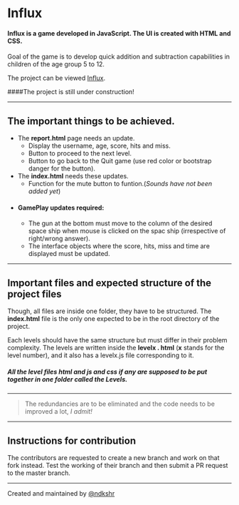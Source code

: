 # Influx
#### Influx is a game developed in JavaScript. The UI is created with HTML and CSS.

Goal of the game is to develop quick addition and subtraction capabilities in children of the age group 5 to 12.

The project can be viewed [Influx](https://ndkshr.github.io/influx).

####The project is still under construction!

---

## The important things to be achieved.
* The **report.html** page needs an update.
  - Display the username, age, score, hits and miss.
  - Button to proceed to the next level.
  - Button to go back to the Quit game (use red color or bootstrap danger for the button).
* The **index.html** needs these updates.
  - Function for the mute button to funtion.(_Sounds have not been added yet_)
* #### **GamePlay** updates required:
  - The gun at the bottom must move to the column of the desired space ship when mouse is clicked on the spac ship (irrespective of right/wrong answer).
  - The interface objects where the score, hits, miss and time are displayed must be updated.

---

## Important files and expected structure of the project files

Though, all files are inside one folder, they have to be structured. The **index.html** file is the only one expected to be in the root directory of the project.

Each levels should have the same structure but must differ in their problem complexity. The levels are written inside the **levelx . html** (**x** stands for the level number), and it also has a levelx.js file corresponding to it.

##### All the level files html and js and css if any are supposed to be put together in one folder called the *Levels*.

---
>The redundancies are to be eliminated and the code needs to be improved a lot, _I admit!_
---

## Instructions for contribution

The contributors are requested to create a new branch and work on that fork instead. Test the working of their branch and then submit a PR request to the master branch.

---

Created and maintained by [@ndkshr](www.ndkshr.ml)
